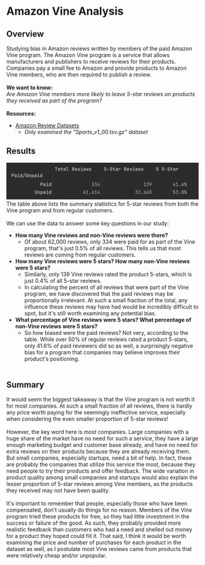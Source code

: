 # Amazon Vine Analysis
## Overview
Studying bias in Amazon reviews written by members of the paid Amazon Vine program. 
The Amazon Vine program is a service that allows manufacturers and publishers to receive reviews for their products. 
Companies pay a small fee to Amazon and provide products to Amazon Vine members, who are then required to publish a review.
<br></br>
**We want to know:**<br>
_Are Amazon Vine members more likely to leave 5-star reviews on products they received as part of the program?_
<br></br>
**Resources:**<br>
- [Amazon Review Datasets](https://s3.amazonaws.com/amazon-reviews-pds/tsv/index.txt)
  - _Only examined the "Sports_v1_00.tsv.gz" dataset_

## Results
![results](./Resources/vine_analysis.png)
The table above lists the summary statistics for 5-star reviews from both the Vine program and from regular customers.
<br></br>We can use the data to answer some key questions in our study:
- **How many Vine reviews and non-Vine reviews were there?**
  - Of about 62,000 reviews, only 334 were paid for as part of the Vine program, that's just 0.5% of all reviews. This tells us that most reviews are coming from regular customers.
- **How many Vine reviews were 5 stars? How many non-Vine reviews were 5 stars?**
  - Similarly, only 139 Vine reviews rated the product 5-stars, which is just 0.4% of all 5-star reviews.
  - In calculating the percent of all reviews that were part of the Vine program, we have discovered that the paid reviews may be proportionally irrelevant. At such a small fraction of the total, any influence these reviews may have had would be incredibly difficult to spot, but it's still worth examining any potential bias.
- **What percentage of Vine reviews were 5 stars? What percentage of non-Vine reviews were 5 stars?**
  - So how biased were the paid reviews? Not very, according to the table. While over 50% of regular reviews rated a product 5-stars, only 41.6% of paid reviewers did so as well, a surprisingly negative bias for a program that companies may believe improves their product's positioning.
<br></br>

## Summary
It would seem the biggest takeaway is that the Vine program is not worth it for most companies. At such a small fraction of all reviews, there is hardly any price worth paying for the seemingly ineffective service, especially when considering the even smaller proportion of 5-star reviews!
<br></br>
However, the key word here is _most_ companies. Large companies with a huge share of the market have no need for such a service, 
they have a large enough marketing budget and customer base already, 
and have no need for extra reviews on their products because they are already receiving them. 
But small companies, especially startups, need a bit of help. In fact, these are probably the companies that utilize this service the most, 
because they need people to try their products and offer feedback. 
The wide variation in product quality among small companies and startups would also explain the lesser proportion of 5-star reviews among Vine members, 
as the products they received may not have been quality.
<br></br>
It's important to remember that people, especially those who have been compensated, don't usually do things for no reason.
Members of the Vine program tried these products for free, so they had little investment in the success or failure of the good. 
As such, they probably provided more realistic feedback than customers who had a need and shelled out money for a product they hoped could fill it.
That said, I think it would be worth examining the price and number of purchases for each product in the dataset as well, as I postulate most Vine reviews
came from products that were relatively cheap and/or unpopular.